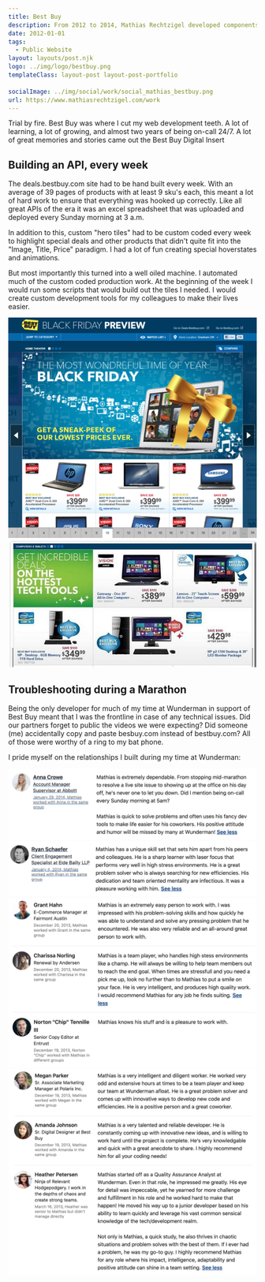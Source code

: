 ```yaml
---
title: Best Buy
description: From 2012 to 2014, Mathias Rechtzigel developed components for deals.bestbuy.com and supporting properties.
date: 2012-01-01
tags:
  - Public Website
layout: layouts/post.njk
logo: ../img/logo/bestbuy.png
templateClass: layout-post layout-post-portfolio

socialImage: ../img/social/work/social_mathias_bestbuy.png
url: https://www.mathiasrechtzigel.com/work
---
```


<p class="lead-p">Trial by fire. Best Buy was where I cut my web development teeth. A lot of learning, a lot of growing, and almost two years of being on-call 24/7. A lot of great memories and stories came out the Best Buy Digital Insert</p>

## Building an API, every week

The deals.bestbuy.com site had to be hand built every week. With an average of 39 pages of products with at least 9 sku's each, this meant a lot of hard work to ensure that everything was hooked up correctly. Like all great APIs of the era it was an excel spreadsheet that was uploaded and deployed every Sunday morning at 3 a.m.

In addition to this, custom "hero tiles" had to be custom coded every week to highlight special deals and other products that didn't quite fit into the "Image, Title, Price" paradigm. I had a lot of fun creating special hoverstates and animations.

But most importantly this turned into a well oiled machine. I automated much of the custom coded production work. At the beginning of the week I would run some scripts that would build out the tiles I needed. I would create custom development tools for my colleagues to make their lives easier.

<img src="/img/bestbuy/home-page.png" alt="Screenshot of the homepage black friday experience."/>
<img src="/img/bestbuy/inner-page.jpeg" alt="Screenshot of inner tiled experience.."/>

## Troubleshooting during a Marathon

Being the only developer for much of my time at Wunderman in support of Best Buy meant that I was the frontline in case of any technical issues. Did our partners forget to public the videos we were expecting? Did someone (me) accidentally copy and paste besbuy.com instead of bestbuy.com? All of those were worthy of a ring to my bat phone.

I pride myself on the relationships I built during my time at Wunderman:

<img src="/img/bestbuy/quote-1.png" alt=""/>
<img src="/img/bestbuy/quote-2.png" alt=""/>
<img src="/img/bestbuy/quote-3.png" alt=""/>
<img src="/img/bestbuy/quote-4.png" alt=""/>
